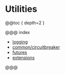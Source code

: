 # Utilities

@@toc { depth=2 }

@@@ index

* [logging](typed/logging.md)
* [common/circuitbreaker](common/circuitbreaker.md)
* [futures](futures.md)
* [extensions](typed/extending.md) 

@@@
